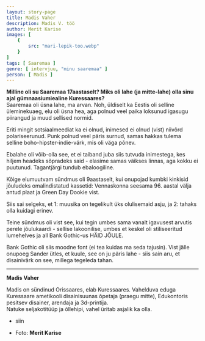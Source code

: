 ```yaml
---
layout: story-page
title: Madis Vaher
description: Madis V. töö
author: Merit Karise
images: [
    {
        src: "mari-lepik-too.webp"
    }
]
tags: [ Saaremaa ]
genre: [ intervjuu, "minu saaremaa" ]
person: [ Madis ]
---
```


<!-- # {{$doc.title}} -->

**Milline oli su Saaremaa 17aastaselt? Miks oli lahe (ja mitte-lahe) olla sinu ajal gümnaasiumiealine Kuressaares?** \
Saaremaa oli üsna lahe, ma arvan. Noh, üldiselt ka Eestis oli selline üleminekuaeg, elu oli üsna hea, aga polnud veel paika loksunud igasugu piirangud ja muud sellised normid. 

Eriti mingit sotsiaalmeediat ka ei olnud, inimesed ei olnud (vist) niivõrd polariseerunud. Punk polnud veel päris surnud, samas hakkas tulema selline boho-hipster-indie-värk, mis oli väga põnev.

Ebalahe oli võib-olla see, et ei taiband juba siis tutvuda inimestega, kes hiljem headeks sõpradeks said - elasime samas väikses linnas, aga kokku ei puutunud. Tagantjärgi tundub ebaloogiline.

Kõige elumuutvam sündmus oli 9aastaselt, kui onupojad kumbki kinkisid jõuludeks omalindistatud kassetid: Vennaskonna seesama 96. aastal välja antud plaat ja Green Day Dookie vist.

Siis sai selgeks, et 1: muusika on tegelikult üks olulisemaid asju, ja 2: tahaks olla kuidagi erinev.

Teine sündmus oli vist see, kui tegin umbes sama vanalt igavusest arvutis perele jõulukaardi - sellise lakoonilise, umbes et keskel oli stiliseeritud lumehelves ja all Bank Gothic-us HÄID JÕULE. 

Bank Gothic oli siis moodne font (ei tea kuidas ma seda tajusin). Vist jälle onupoeg Sander ütles, et kuule, see on ju päris lahe - siis sain aru, et disainivärk on see, millega tegeleda tahan.

* * *

**Madis Vaher**

Madis on sündinud Orissaares, elab Kuressaares. Vahelduva eduga Kuressaare ametikooli disainisuunas õpetaja (praegu mitte), Edukontoris pesitsev disainer, arendaja ja 3d-printija. \
Natuke seljakotitüüp ja õllehipi, vahel üritab asjalik ka olla.

<story-author :author="author"></story-author>

<details-wrapper summary="Mis mõtted tekkisid?">

- siin

</details-wrapper>

<details-wrapper summary="Allikad" class="text-sm" icon="icon-park-outline:document-folder">

- Foto: **Merit Karise**

</details-wrapper>
